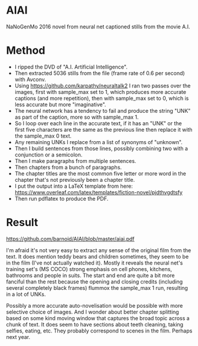 # AIAI
NaNoGenMo 2016 novel from neural net captioned stills from the movie A.I.

# Method

* I ripped the DVD of "A.I. Artificial Intelligence".
* Then extracted 5036 stills from the file (frame rate of 0.6 per second) with Avconv.
* Using https://github.com/karpathy/neuraltalk2 I ran two passes over the images, first with sample_max set to 1, which produces more accurate captions (and more repetition), then with sample_max set to 0, which is less accurate but more "imaginative".
* The neural network has a tendency to fail and produce the string "UNK" as part of the caption, more so with sample_max 1.
* So I loop over each line in the accurate text, if it has an "UNK" or the first five characters are the same as the previous line then replace it with the sample_max 0 text.
* Any remaining UNKs I replace from a list of synonyms of "unknown".
* Then I build sentences from those lines, possibly combining two with a conjunction or a semicolon.
* Then I make paragraphs from multiple sentences.
* Then chapters from a bunch of paragraphs.
* The chapter titles are the most common five letter or more word in the chapter that's not previously been a chapter title.
* I put the output into a LaTeX template from here: https://www.overleaf.com/latex/templates/fiction-novel/pjdthvgdtsfy
* Then run pdflatex to produce the PDF.

# Result

https://github.com/barnoid/AIAI/blob/master/aiai.pdf

I'm afraid it's not very easy to extract any sense of the original film from the text. It does mention teddy bears and children sometimes, they seem to be in the film (I've not actually watched it). Mostly it reveals the neural net's training set's (MS COCO) strong emphasis on cell phones, kitchens, bathrooms and people in suits. The start and end are quite a bit more fanciful than the rest because the opening and closing credits (including several completely black frames) flummox the sample_max 1 run, resulting in a lot of UNKs.

Possibly a more accurate auto-novelisation would be possible with more selective choice of images. And I wonder about better chapter splitting based on some kind moving window that captures the broad topic across a chunk of text. It does seem to have sections about teeth cleaning, taking selfies, eating, etc. They probably correspond to scenes in the film. Perhaps next year.
